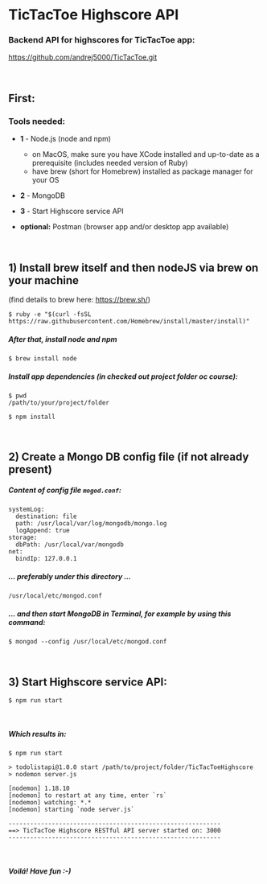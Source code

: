
# TicTacToe Highscore API

### Backend API for highscores for TicTacToe app:

https://github.com/andrej5000/TicTacToe.git

<br />

## First:

### Tools needed:

- <b>1</b> - Node.js (node and npm)
  - on MacOS, make sure you have XCode installed and up-to-date as a prerequisite (includes needed version of Ruby) 
  - have brew (short for Homebrew) installed as package manager for your OS 
- <b>2</b> - MongoDB
- <b>3</b> - Start Highscore service API


- <b>optional:</b> Postman (browser app and/or desktop app available)

<br />

## 1) Install brew itself and then nodeJS via brew on your machine 
 (find details to brew here: https://brew.sh/)

```
$ ruby -e "$(curl -fsSL https://raw.githubusercontent.com/Homebrew/install/master/install)"
```


##### After that, install node and npm
```
$ brew install node
```

##### Install app dependencies (in checked out project folder oc course):
```
$ pwd
/path/to/your/project/folder

$ npm install
```

<br />

## 2) Create a Mongo DB config file (if not already present) 

##### Content of config file ```mogod.conf```:
```
systemLog:
  destination: file
  path: /usr/local/var/log/mongodb/mongo.log
  logAppend: true
storage:
  dbPath: /usr/local/var/mongodb
net:
  bindIp: 127.0.0.1
```

##### ... preferably under this directory ...
```
/usr/local/etc/mongod.conf
```


##### ... and then start MongoDB in Terminal, for example by using this command:
```
$ mongod --config /usr/local/etc/mongod.conf
```

<br />

## 3) Start Highscore service API:

```
$ npm run start
```

<br />

##### Which results in:
```
$ npm run start

> todolistapi@1.0.0 start /path/to/project/folder/TicTacToeHighscore
> nodemon server.js

[nodemon] 1.18.10
[nodemon] to restart at any time, enter `rs`
[nodemon] watching: *.*
[nodemon] starting `node server.js`

----------------------------------------------------------- 
==> TicTacToe Highscore RESTful API server started on: 3000
----------------------------------------------------------- 
```

<br />

##### Voilá! Have fun :-)

<br /><br /><br /><br />
